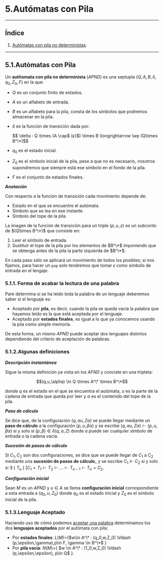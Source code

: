 # 5.Autómatas con Pila
---
## Índice
1. [Autómatas con pila no deterministas](#APND).
---
<a id="APND"></a>
## 5.1.Autómatas con Pila

Un __autñomata con pila no determinista__ (_APND_) es una septupla $(Q,A,B,\delta,q_0,Z_0,F)$ en la que:

- $Q$ es un conjunto finito de estados.
- $A$ es un alfabeto de entrada.
- $B$ es un alfabeto para la pila, consta de los símbolos que podremos almacenar en la pila.
- $\delta$ es la función de transición dada por:
    
    $$ \delta : Q \times (A \cap$ \{$\epsilon$\}$) \times B \longrightarrow \wp (Q\times B^\*)$$

- $q_0$ es el estado inicial.
- $Z_0$ es el símbolo inicial de la pila, pese a que no es necesario, nosotros supondremos que siempre está ese símbolo en el fondo de la pila.
- $F$ es el conjunto de estados finales.

___Anotación___

Con respecto a la función de transición cada movimiento depende de:

- Estado en el que se encuentre el autómata.
- Símbolo que se lea en ese instante.
- Símbolo del tope de la pila.

La imagen de la función de transición para un triple $(p,u,z)$ es un subconto de $(Q\times B^\*)$ que consiste en:

1. Leer el símbolo de entrada.
2. Sustituir el tope de la pila por los elementos de $B^\*$ imponiendo que se obtenga antes de la pila la parte izquierda de $B^\*$.

En cada paso sólo se aplicará un movimiento de todos los posibles; si nos fijamos, para hacer un `pop`  solo tendremos que tomar $\epsilon$ como símbolo de entrada en el lengaje.

<a id="formas"></a>
### 5.1.1. Forma de acabar la lectura de una palabra

Pare determina si se ha leído toda la palabra de un lenguaje deberemos saber si el lenguaje es:

- Aceptado por __pila__, es decir, cuando la pila se queda vacía la palabra que hayamos leído es la que está aceptada por el lenguaje.
- Aceptado por __estados finales__, es igual a lo que ya conocemos usando la pila como simple memoria.

De esta forma, un mismo _APND_ puede aceptar dos lenguajes distintos dependiendo del criterio de aceptación de palabras.

### 5.1.2.Algunas definiciones

___Descripción instantánea___

Sigue la misma definición ya vista en los _AFND_ y conciste en una tripleta:

$$(q,u,\alpha) \in Q \times A^\* \times B^\*$$ 

donde $q$ es el estado en el que se encuentra el autómata, $u$ es la parte de la cadena de entrada que queda por leer y $\alpha$ es el contenido del tope de la pila.

___Paso de cálculo___

Se dice que, de la configuración $(q,au,Z\alpha)$ se puede llegar mediante un __paso de cálculo__ a la configuración $(p,u,\beta \alpha)$ y se escribe $(q,au,Z\alpha) \vdash (p,u,\beta \alpha)$ si y solo si $(p,\beta) \in \delta(q,a,Z)$ donde $a$ puede ser cualquier símbolo de entrada o la cadena vacía.

___Sucesión de pasos de cálculo___

Si $C_1,C_2$ son dos configuraciones, se dice que se puede llegar de $C_1$ a $C_2$ mediante una __sucesión de pasos de cálculo___ y se escribe $C_1 \Vdash C_2$ si y solo si $\exists$ \{ $T_n$ \} $| C_1=T_1 \vdash T_2\vdash ... \vdash T_{n-1} \vdash T_n = C_2$.

___Configuración inicial___

Sean $M$ es un _APND_ y $u \in A$ se llema __configuración inicial__ correspondiente a esta entrada a  $(q_0,u,Z_0)$ donde $q_0$ es el estado inicial y $Z_0$ es el símbolo inicial de la pila.

### 5.1.3.Lenguaje Aceptado

Haciendo uso de cómo podemos [aceptar una palabra](#formas) determinamos los dos __lenguajes aceptados__ por el autómata con pila:

- Por __estados finales__: $L(M)=$\{$w\in A^\* : (q_0,w,Z_0) \Vdash (p,\epsilon,\gamma),p\in F, \gamma \in B^\*$ \}
- Por __pila vacía__: $N(M)=$\{ $w \in A^\* : (1_0,w,Z_0) \Vdash (p,\epsilon,\epsilon), p\in Q$ \}.
